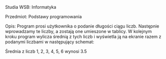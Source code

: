 Studia WSB: Informatyka

Przedmiot: Podstawy programowania

Opis: Program prosi użytkownika o podanie długości ciągu liczb. Następnie wprowadzamy te liczby, a zostają one umieszone w tablicy.
W kolejnym kroku program wylicza średnią z tych liczb i wyświetla ją na ekranie razem z podanymi liczbami w następujący schemat:

Średnia z liczb 1, 2, 3, 4, 5, 6 wynosi 3.5
